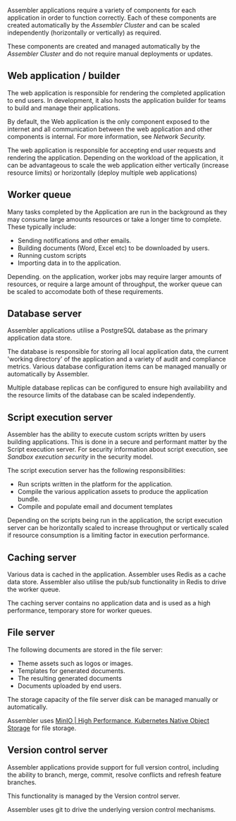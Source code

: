 Assembler applications require a variety of components for each application in order to function correctly. Each of these components are created automatically by the *Assembler Cluster* and can be scaled independently (horizontally or vertically) as required.

These components are created and managed automatically by the *Assembler Cluster* and do not require manual deployments or updates.

## Web application / builder 

The web application is responsible for rendering the completed application to end users. In development, it also hosts the application builder for teams to build and manage their applications. 

By default, the Web application is the only component exposed to the internet and all communication between the web application and other components is internal. For more information, see *Network Security.*

The web application is responsible for accepting end user requests and rendering the application. Depending on the workload of the application, it can be advantageous to scale the web application either vertically (increase resource limits) or horizontally (deploy multiple web applications)

## Worker queue

Many tasks completed by the Application are run in the background as they may consume large amounts resources or take a longer time to complete. These typically include:

* Sending notifications and other emails.
* Building documents (Word, Excel etc) to be downloaded by users.
* Running custom scripts
* Importing data in to the application. 

Depending. on the application, worker jobs may require larger amounts of resources, or require a large amount of throughput, the worker queue can be scaled to accomodate both of these requirements.

## Database server

Assembler applications utilise a PostgreSQL database as the primary application data store. 

The database is responsible for storing all local application data, the current 'working directory' of the application and a variety of audit and compliance metrics. Various database configuration items can be managed manually or automatically by Assembler.

Multiple database replicas can be configured to ensure high availability and the resource limits of the database can be scaled independently.

## Script execution server

Assembler has the ability to execute custom scripts written by users building applications. This is done in a secure and performant matter by the Script execution server. For security information about script execution, see *Sandbox execution security* in the security model.

The script execution server has the following responsibilities:

* Run scripts written in the platform for the application.
* Compile the various application assets to produce the application bundle.
* Compile and populate email and document templates

Depending on the scripts being run in the application, the script execution server can be horizontally scaled to increase throughput or vertically scaled if resource consumption is a limiting factor in execution performance.

## Caching server

Various data is cached in the application. Assembler uses Redis as a cache data store. Assembler also utilise the pub/sub functionality in Redis to drive the worker queue.

The caching server contains no application data and is used as a high performance, temporary store for worker queues.

## File server

The following documents are stored in the file server:

* Theme assets such as logos or images.
* Templates for generated documents.
* The resulting generated documents
* Documents uploaded by end users.

The storage capacity of the file server disk can be managed manually or automatically.

Assembler uses [MinIO | High Performance, Kubernetes Native Object Storage](https://min.io/) for file storage.

## Version control server

Assembler applications provide support for full version control, including the ability to branch, merge, commit, resolve conflicts and refresh feature branches.

This functionality is managed by the Version control server. 

Assembler uses git to drive the underlying version control mechanisms.